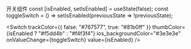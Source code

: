   开关组件
   const [isEnabled, setIsEnabled] = useState(false);
  const toggleSwitch = () => setIsEnabled(previousState => !previousState);

  <Switch
        trackColor={{ false: "#767577", true: "#81b0ff" }}
        thumbColor={isEnabled ? "#f5dd4b" : "#f4f3f4"}
        ios_backgroundColor="#3e3e3e"
        onValueChange={toggleSwitch}
        value={isEnabled}
      />
